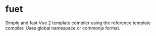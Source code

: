 # fuet
Simple and fast Vue 2 template compiler using the reference template compiler. Uses global namespace or commonjs format.
